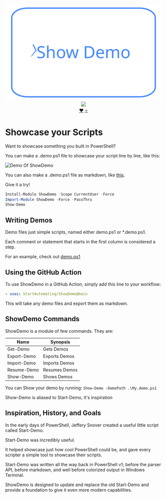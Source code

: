 <div align='center'>
<img src='Assets/ShowDemo.svg' alt='ShowDemo' />
<a href='https://www.powershellgallery.com/packages/ShowDemo/'>
<img src='https://img.shields.io/powershellgallery/dt/ShowDemo' />
</a>
<br/>
<a href='https://github.com/sponsors/StartAutomating'>❤️</a>
<a href='https://github.com/StartAutomating/ShowDemo/stargazers'>⭐</a>
</div>


# Showcase your Scripts

Want to showcase something you built in PowerShell?

You can make a .demo.ps1 file to showcase your script line by line, like this:

![Demo Of ShowDemo](Assets/demo.gif)

You can also make a .demo.ps1 file as markdown, like [this](demo.md).

Give it a try!

~~~PowerShell
Install-Module ShowDemo -Scope CurrentUser -Force
Import-Module ShowDemo -Force -PassThru
Show-Demo
~~~

## Writing Demos

Demo files just simple scripts, named either demo.ps1 or *.demo.ps1.

Each comment or statement that starts in the first column is considered a step.

For an example, check out [demo.ps1](https://github.com/StartAutomating/ShowDemo/blob/main/demo.ps1)

## Using the GitHub Action

To use ShowDemo in a GitHub Action, simply add this line to your workflow:

~~~yaml
- uses: StartAutomating/ShowDemo@main
~~~

This will take any demo files and export them as markdown.

## ShowDemo Commands

ShowDemo is a module of few commands.  They are:

|Name|Synopsis|
|-|-|
|Get-Demo   | Gets Demos   |
|Export-Demo| Exports Demos|
|Import-Demo| Imports Demos|
|Resume-Demo| Resumes Demos|
|Show-Demo  | Shows Demos  |

You can Show your demo by running: `Show-Demo -DemoPath .\My.demo.ps1`

Show-Demo is aliased to Start-Demo, it's inspiration

## Inspiration, History, and Goals

In the early days of PowerShell, Jeffery Snover created a useful little script called Start-Demo.

Start-Demo was incredibly useful.

It helped showcase just how cool PowerShell could be, and gave every scripter a simple tool to showcase their scripts.

Start-Demo was written all the way back in PowerShell v1; before the parser API, before markdown, and well before colorized output in Windows Terminal.

ShowDemo is designed to update and replace the old Start-Demo and provide a foundation to give it even more modern capabilities.
